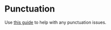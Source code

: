 # Punctuation

Use [this guide](https://www.thepunctuationguide.com/index.html) to help with any punctuation issues.
